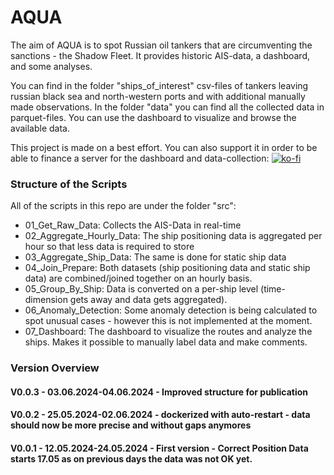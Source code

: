 # AQUA

The aim of AQUA is to spot Russian oil tankers that are circumventing the sanctions - the Shadow Fleet. It provides historic AIS-data, a dashboard, and some analyses. 

You can find in the folder "ships_of_interest" csv-files of tankers leaving russian black sea and north-western ports and with additional manually made observations. In the folder "data" you can find all the collected data in parquet-files. You can use the dashboard to visualize and browse the available data.

This project is made on a best effort. You can also support it in order to be able to finance a server for the dashboard and data-collection:
[![ko-fi](https://ko-fi.com/img/githubbutton_sm.svg)](https://ko-fi.com/V7V5YWBHN)


### Structure of the Scripts

All of the scripts in this repo are under the folder "src":

- 01_Get_Raw_Data: Collects the AIS-Data in real-time
- 02_Aggregate_Hourly_Data: The ship positioning data is aggregated per hour so that less data is required to store
- 03_Aggregate_Ship_Data: The same is done for static ship data
- 04_Join_Prepare: Both datasets (ship positioning data and static ship data) are combined/joined together on an hourly basis.
- 05_Group_By_Ship: Data is converted on a per-ship level (time-dimension gets away and data gets aggregated).
- 06_Anomaly_Detection: Some anomaly detection is being calculated to spot unusual cases - however this is not implemented at the moment.
- 07_Dashboard: The dashboard to visualize the routes and analyze the ships. Makes it possible to manually label data and make comments.



### Version Overview

#### V0.0.3 - 03.06.2024-04.06.2024 - Improved structure for publication
#### V0.0.2 - 25.05.2024-02.06.2024 - dockerized with auto-restart - data should now be more precise and without gaps anymores
#### V0.0.1 - 12.05.2024-24.05.2024 - First version - Correct Position Data starts 17.05 as on previous days the data was not OK yet.
